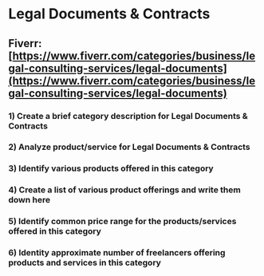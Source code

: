 # Legal Documents & Contracts
## Fiverr: [https://www.fiverr.com/categories/business/legal-consulting-services/legal-documents](https://www.fiverr.com/categories/business/legal-consulting-services/legal-documents)
### 1) Create a brief category description for Legal Documents & Contracts
### 2) Analyze product/service for Legal Documents & Contracts
### 3) Identify various products offered in this category
### 4) Create a list of various product offerings and write them down here
### 5) Identify common price range for the products/services offered in this category
### 6) Identity approximate number of freelancers offering products and services in this category
